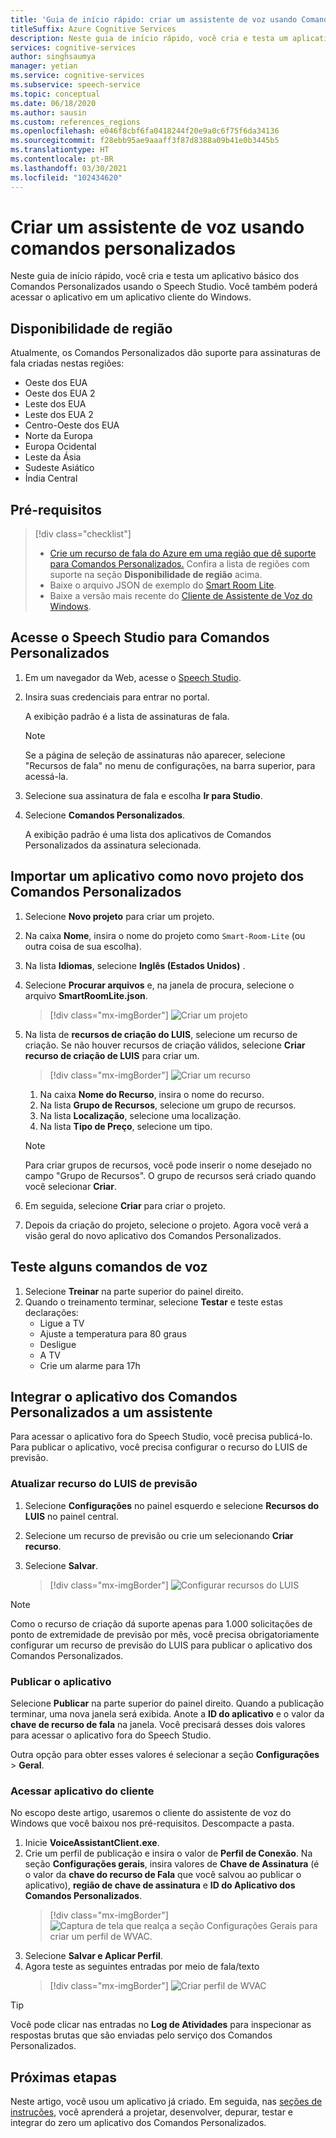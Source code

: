 ```yaml
---
title: 'Guia de início rápido: criar um assistente de voz usando Comandos Personalizados'
titleSuffix: Azure Cognitive Services
description: Neste guia de início rápido, você cria e testa um aplicativo básico dos Comandos Personalizados usando o Speech Studio.
services: cognitive-services
author: singhsaumya
manager: yetian
ms.service: cognitive-services
ms.subservice: speech-service
ms.topic: conceptual
ms.date: 06/18/2020
ms.author: sausin
ms.custom: references_regions
ms.openlocfilehash: e046f8cbf6fa0418244f20e9a0c6f75f6da34136
ms.sourcegitcommit: f28ebb95ae9aaaff3f87d8388a09b41e0b3445b5
ms.translationtype: HT
ms.contentlocale: pt-BR
ms.lasthandoff: 03/30/2021
ms.locfileid: "102434620"
---
```

# <a name="create-a-voice-assistant-using-custom-commands"></a>Criar um assistente de voz usando comandos personalizados

Neste guia de início rápido, você cria e testa um aplicativo básico dos Comandos Personalizados usando o Speech Studio. Você também poderá acessar o aplicativo em um aplicativo cliente do Windows.

## <a name="region-availability"></a>Disponibilidade de região
Atualmente, os Comandos Personalizados dão suporte para assinaturas de fala criadas nestas regiões:
* Oeste dos EUA
* Oeste dos EUA 2
* Leste dos EUA
* Leste dos EUA 2
* Centro-Oeste dos EUA
* Norte da Europa
* Europa Ocidental
* Leste da Ásia
* Sudeste Asiático
* Índia Central

## <a name="prerequisites"></a>Pré-requisitos

> [!div class="checklist"]
> * <a href="https://ms.portal.azure.com/#create/Microsoft.CognitiveServicesSpeechServices" target="_blank">Crie um recurso de fala do Azure em uma região que dê suporte para Comandos Personalizados.</a> Confira a lista de regiões com suporte na seção **Disponibilidade de região** acima.
> * Baixe o arquivo JSON de exemplo do [Smart Room Lite](https://aka.ms/speech/cc-quickstart).
> * Baixe a versão mais recente do [Cliente de Assistente de Voz do Windows](https://aka.ms/speech/va-samples-wvac).

## <a name="go-to-the-speech-studio-for-custom-commands"></a>Acesse o Speech Studio para Comandos Personalizados

1. Em um navegador da Web, acesse o [Speech Studio](https://speech.microsoft.com/).
1. Insira suas credenciais para entrar no portal.

   A exibição padrão é a lista de assinaturas de fala.
   > [!NOTE]
   > Se a página de seleção de assinaturas não aparecer, selecione "Recursos de fala" no menu de configurações, na barra superior, para acessá-la.

1. Selecione sua assinatura de fala e escolha **Ir para Studio**.
1. Selecione **Comandos Personalizados**.

   A exibição padrão é uma lista dos aplicativos de Comandos Personalizados da assinatura selecionada.

## <a name="import-an-existing-application-as-a-new-custom-commands-project"></a>Importar um aplicativo como novo projeto dos Comandos Personalizados

1. Selecione **Novo projeto** para criar um projeto.

1. Na caixa **Nome**, insira o nome do projeto como `Smart-Room-Lite` (ou outra coisa de sua escolha).
1. Na lista **Idiomas**, selecione **Inglês (Estados Unidos)** .
1. Selecione **Procurar arquivos** e, na janela de procura, selecione o arquivo **SmartRoomLite.json**.

    > [!div class="mx-imgBorder"]
    > ![Criar um projeto](media/custom-commands/import-project.png)

1.  Na lista de **recursos de criação do LUIS**, selecione um recurso de criação. Se não houver recursos de criação válidos, selecione **Criar recurso de criação de LUIS** para criar um.

    > [!div class="mx-imgBorder"]
    > ![Criar um recurso](media/custom-commands/create-new-luis-resource.png)
    
    
    1. Na caixa **Nome do Recurso**, insira o nome do recurso.
    1. Na lista **Grupo de Recursos**, selecione um grupo de recursos.
    1. Na lista **Localização**, selecione uma localização.
    1. Na lista **Tipo de Preço**, selecione um tipo.
    
    
    > [!NOTE]
    > Para criar grupos de recursos, você pode inserir o nome desejado no campo "Grupo de Recursos". O grupo de recursos será criado quando você selecionar **Criar**.


1. Em seguida, selecione **Criar** para criar o projeto.
1. Depois da criação do projeto, selecione o projeto.
Agora você verá a visão geral do novo aplicativo dos Comandos Personalizados.

## <a name="try-out-some-voice-commands"></a>Teste alguns comandos de voz
1. Selecione **Treinar** na parte superior do painel direito.
1. Quando o treinamento terminar, selecione **Testar** e teste estas declarações:
    - Ligue a TV
    - Ajuste a temperatura para 80 graus
    - Desligue
    - A TV
    - Crie um alarme para 17h

## <a name="integrate-custom-commands-application-in-an-assistant"></a>Integrar o aplicativo dos Comandos Personalizados a um assistente
Para acessar o aplicativo fora do Speech Studio, você precisa publicá-lo. Para publicar o aplicativo, você precisa configurar o recurso do LUIS de previsão.  

### <a name="update-prediction-luis-resource"></a>Atualizar recurso do LUIS de previsão


1. Selecione **Configurações** no painel esquerdo e selecione **Recursos do LUIS** no painel central.
1. Selecione um recurso de previsão ou crie um selecionando **Criar recurso**.
1. Selecione **Salvar**.
    
    > [!div class="mx-imgBorder"]
    > ![Configurar recursos do LUIS](media/custom-commands/set-luis-resources.png)

> [!NOTE]
> Como o recurso de criação dá suporte apenas para 1.000 solicitações de ponto de extremidade de previsão por mês, você precisa obrigatoriamente configurar um recurso de previsão do LUIS para publicar o aplicativo dos Comandos Personalizados.

### <a name="publish-the-application"></a>Publicar o aplicativo

Selecione **Publicar** na parte superior do painel direito. Quando a publicação terminar, uma nova janela será exibida. Anote a **ID do aplicativo** e o valor da **chave de recurso de fala** na janela. Você precisará desses dois valores para acessar o aplicativo fora do Speech Studio.

Outra opção para obter esses valores é selecionar a seção **Configurações** > **Geral**.

### <a name="access-application-from-client"></a>Acessar aplicativo do cliente

No escopo deste artigo, usaremos o cliente do assistente de voz do Windows que você baixou nos pré-requisitos. Descompacte a pasta.
1. Inicie **VoiceAssistantClient.exe**.
1. Crie um perfil de publicação e insira o valor de **Perfil de Conexão**. Na seção **Configurações gerais**, insira valores de **Chave de Assinatura** (é o valor da **chave do recurso de Fala** que você salvou ao publicar o aplicativo), **região de chave de assinatura** e **ID do Aplicativo dos Comandos Personalizados**.
    > [!div class="mx-imgBorder"]
    > ![Captura de tela que realça a seção Configurações Gerais para criar um perfil de WVAC.](media/custom-commands/create-profile.png)
1. Selecione **Salvar e Aplicar Perfil**.
1. Agora teste as seguintes entradas por meio de fala/texto
    > [!div class="mx-imgBorder"]
    > ![Criar perfil de WVAC](media/custom-commands/conversation.png)


> [!TIP]
> Você pode clicar nas entradas no **Log de Atividades** para inspecionar as respostas brutas que são enviadas pelo serviço dos Comandos Personalizados.

## <a name="next-steps"></a>Próximas etapas

Neste artigo, você usou um aplicativo já criado. Em seguida, nas [seções de instruções](./how-to-develop-custom-commands-application.md), você aprenderá a projetar, desenvolver, depurar, testar e integrar do zero um aplicativo dos Comandos Personalizados.